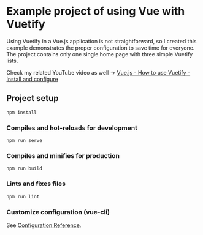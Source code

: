 # Example project of using Vue with Vuetify

Using Vuetify in a Vue.js application is not straightforward, so I created this example demonstrates the proper configuration to save time for everyone. The project contains only one single home page with three simple Vuetify lists.

Check my related YouTube video as well -> [Vue.js - How to use Vuetify - Install and configure](https://www.youtube.com/watch?v=_kVvCxB90Ww)

## Project setup
```
npm install
```

### Compiles and hot-reloads for development
```
npm run serve
```

### Compiles and minifies for production
```
npm run build
```

### Lints and fixes files
```
npm run lint
```

### Customize configuration (vue-cli)
See [Configuration Reference](https://cli.vuejs.org/config/).
